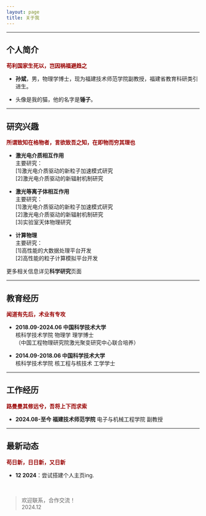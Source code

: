 ```yaml
---
layout: page
title: 关于我
---
```

---

## 个人简介

**<font color="#990000">苟利国家生死以，岂因祸福避趋之</font>**

- **孙斌**，男，物理学博士，现为福建技术师范学院副教授，福建省教育科研类引进生。<br>

- 头像是我的猫，他的名字是**锤子**。<br>

---

## 研究兴趣

**<font color="#990000">所谓致知在格物者，言欲致吾之知，在即物而穷其理也</font>**

- **激光电介质相互作用**<br>
  主要研究：<br>[1]激光电介质驱动的新粒子加速模式研究<br>[2]激光电介质驱动的新辐射机制研究
  
- **激光等离子体相互作用**<br>
  主要研究：<br>[1]激光电介质驱动的新粒子加速模式研究<br>[2]激光电介质驱动的新辐射机制研究<br>[3]实验室天体物理研究
  
- **计算物理**<br>
  主要研究：<br>[1]高性能的大数据处理平台开发<br>[2]高性能的粒子计算模拟平台开发

更多相关信息详见**科学研究**页面

---

## 教育经历

**<font color="#990000">闻道有先后，术业有专攻</font>**

- **2018.09-2024.06 中国科学技术大学**<br>
核科学技术学院 物理学 理学博士<br>
（中国工程物理研究院激光聚变研究中心联合培养）

- **2014.09-2018.06 中国科学技术大学**<br>
核科学技术学院 核工程与核技术 工学学士

---

## 工作经历

**<font color="#990000">路曼曼其修远兮，吾将上下而求索</font>**

- **2024.08-至今 福建技术师范学院** 电子与机械工程学院 副教授

---

## 最新动态

**<font color="#990000">苟日新，日日新，又日新</font>**

- **12 2024**：尝试搭建个人主页ing.

<br>

<blockquote class="twitter-tweet"><p lang="cn" dir="ltr">欢迎联系，合作交流！<br>2024.12


